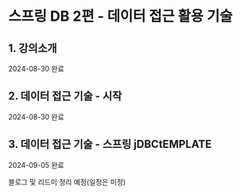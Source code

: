 # 스프링 DB 2편 - 데이터 접근 활용 기술

## 1. 강의소개
2024-08-30 완료

## 2. 데이터 접근 기술 - 시작
2024-08-30 완료

## 3. 데이터 접근 기술 - 스프링 jDBCtEMPLATE
2024-09-05 완료

블로그 및 리드미 정리 예정(일정은 미정)
